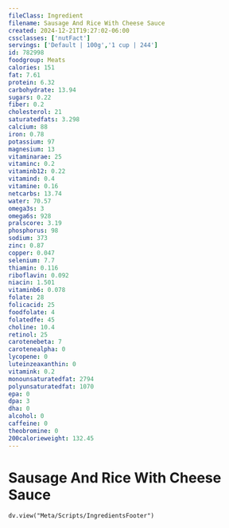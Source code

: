 ```yaml
---
fileClass: Ingredient
filename: Sausage And Rice With Cheese Sauce
created: 2024-12-21T19:27:02-06:00
cssclasses: ['nutFact']
servings: ['Default | 100g','1 cup | 244']
id: 782998
foodgroup: Meats
calories: 151
fat: 7.61
protein: 6.32
carbohydrate: 13.94
sugars: 0.22
fiber: 0.2
cholesterol: 21
saturatedfats: 3.298
calcium: 88
iron: 0.78
potassium: 97
magnesium: 13
vitaminarae: 25
vitaminc: 0.2
vitaminb12: 0.22
vitamind: 0.4
vitamine: 0.16
netcarbs: 13.74
water: 70.57
omega3s: 3
omega6s: 928
pralscore: 3.19
phosphorus: 98
sodium: 373
zinc: 0.87
copper: 0.047
selenium: 7.7
thiamin: 0.116
riboflavin: 0.092
niacin: 1.501
vitaminb6: 0.078
folate: 28
folicacid: 25
foodfolate: 4
folatedfe: 45
choline: 10.4
retinol: 25
carotenebeta: 7
carotenealpha: 0
lycopene: 0
luteinzeaxanthin: 0
vitamink: 0.2
monounsaturatedfat: 2794
polyunsaturatedfat: 1070
epa: 0
dpa: 3
dha: 0
alcohol: 0
caffeine: 0
theobromine: 0
200calorieweight: 132.45
---
```


# Sausage And Rice With Cheese Sauce

```dataviewjs
dv.view("Meta/Scripts/IngredientsFooter")
```